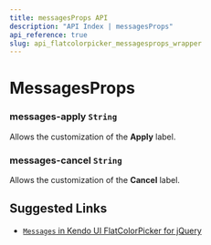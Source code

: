 ```yaml
---
title: messagesProps API
description: "API Index | messagesProps"
api_reference: true
slug: api_flatcolorpicker_messagesprops_wrapper
---
```


# MessagesProps

### messages-apply `String`

Allows the customization of the **Apply** label.

### messages-cancel `String`

Allows the customization of the **Cancel** label.

## Suggested Links

* [`Messages` in Kendo UI FlatColorPicker for jQuery](https://docs.telerik.com/kendo-ui/api/javascript/ui/flatcolorpicker/configuration/messages)
